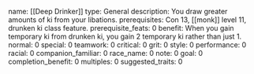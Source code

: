 name: [[Deep Drinker]]
type: General
description: You draw greater amounts of ki from your libations.
prerequisites: Con 13, [[monk]] level 11, drunken ki class feature.
prerequisite_feats: 0
benefit: When you gain temporary ki from drunken ki, you gain 2 temporary ki rather than just 1.
normal: 0
special: 0
teamwork: 0
critical: 0
grit: 0
style: 0
performance: 0
racial: 0
companion_familiar: 0
race_name: 0
note: 0
goal: 0
completion_benefit: 0
multiples: 0
suggested_traits: 0
